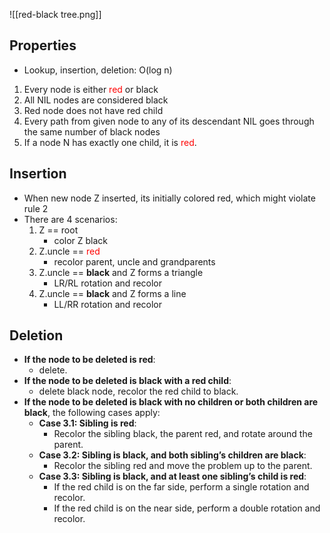 ![[red-black tree.png]]

## Properties
- Lookup, insertion, deletion: O(log n)

1) Every node is either <span style="color:red">red</span> or black
2) All NIL nodes are considered black
3)  Red node does not have red child
4) Every path from given node to any of its descendant NIL goes through the same number of black nodes
5) If a node N has exactly one child, it is <span style="color:red">red</span>. 

## Insertion 
- When new node Z inserted, its initially colored red, which might violate rule 2 
- There are 4 scenarios:
	1) Z == root
		- color Z black
	2) Z.uncle == <span style="color:red">red</span>
		- recolor parent, uncle and grandparents 
	3) Z.uncle == **black** and Z forms a triangle
		- LR/RL rotation and recolor 
	4) Z.uncle == **black** and Z forms a line
		- LL/RR rotation and recolor 

## Deletion
- **If the node to be deleted is red**:
    - delete.
- **If the node to be deleted is black with a red child**:
    - delete black node, recolor the red child to black.
- **If the node to be deleted is black with no children or both children are black**, the following cases apply:
    - **Case 3.1: Sibling is red**:
        - Recolor the sibling black, the parent red, and rotate around the parent.
    - **Case 3.2: Sibling is black, and both sibling’s children are black**:
        - Recolor the sibling red and move the problem up to the parent.
    - **Case 3.3: Sibling is black, and at least one sibling’s child is red**:
        - If the red child is on the far side, perform a single rotation and recolor.
        - If the red child is on the near side, perform a double rotation and recolor.